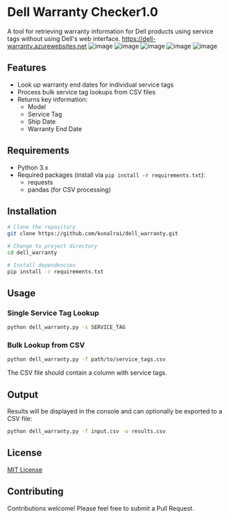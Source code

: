 # Dell Warranty Checker1.0

A tool for retrieving warranty information for Dell products using service tags without using Dell's web interface. https://dell-warranty.azurewebsites.net
![image](https://github.com/user-attachments/assets/79761f2b-5f81-4564-8165-8441979ac3fa)
![image](https://github.com/user-attachments/assets/65301104-90f6-431d-afc3-424e2ee89a52)
![image](https://github.com/user-attachments/assets/e424d180-b469-46a2-8acb-738c23d31156)
![image](https://github.com/user-attachments/assets/6dee58c4-1cc1-4469-ae44-bc7afd064c5a)
![image](https://github.com/user-attachments/assets/cb3cec11-67ca-42d5-b015-3c69895d1986)


## Features

- Look up warranty end dates for individual service tags
- Process bulk service tag lookups from CSV files
- Returns key information:
  - Model
  - Service Tag
  - Ship Date
  - Warranty End Date

## Requirements

- Python 3.x
- Required packages (install via `pip install -r requirements.txt`):
  - requests
  - pandas (for CSV processing)

## Installation

```bash
# Clone the repository
git clone https://github.com/kunalrai/dell_warranty.git

# Change to project directory
cd dell_warranty

# Install dependencies
pip install -r requirements.txt
```

## Usage

### Single Service Tag Lookup

```bash
python dell_warranty.py -s SERVICE_TAG
```

### Bulk Lookup from CSV

```bash
python dell_warranty.py -f path/to/service_tags.csv
```

The CSV file should contain a column with service tags.

## Output

Results will be displayed in the console and can optionally be exported to a CSV file:

```bash
python dell_warranty.py -f input.csv -o results.csv
```

## License

[MIT License](LICENSE)

## Contributing

Contributions welcome! Please feel free to submit a Pull Request.
